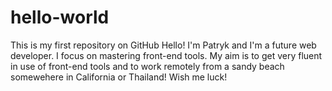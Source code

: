 # hello-world
This is my first repository on GitHub
Hello! I'm Patryk and I'm a future web developer. I focus on mastering front-end tools.
My aim is to get very fluent in use of front-end tools and to work remotely from a sandy beach somewehere in California or Thailand!
Wish me luck!
